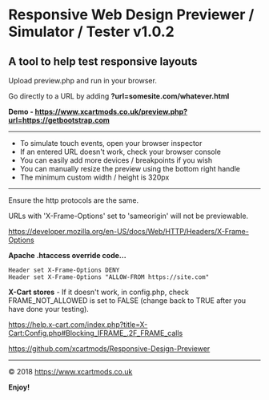 # Responsive Web Design Previewer / Simulator / Tester v1.0.2

## A tool to help test responsive layouts

Upload preview.php and run in your browser.

Go directly to a URL by adding **?url=somesite.com/whatever.html**

**Demo - https://www.xcartmods.co.uk/preview.php?url=https://getbootstrap.com**

---

- To simulate touch events, open your browser inspector
- If an entered URL doesn't work, check your browser console
- You can easily add more devices / breakpoints if you wish
- You can manually resize the preview using the bottom right handle
- The minimum custom width / height is 320px

---

Ensure the http protocols are the same.

URLs with 'X-Frame-Options' set to 'sameorigin' will not be previewable.

https://developer.mozilla.org/en-US/docs/Web/HTTP/Headers/X-Frame-Options
  
**Apache .htaccess override code...**

```
Header set X-Frame-Options DENY
Header set X-Frame-Options "ALLOW-FROM https://site.com"
```

**X-Cart stores** - If it doesn't work, in config.php, check FRAME_NOT_ALLOWED is set to FALSE (change back to TRUE after you have done your testing).

https://help.x-cart.com/index.php?title=X-Cart:Config.php#Blocking_IFRAME_.2F_FRAME_calls

https://github.com/xcartmods/Responsive-Design-Previewer

---

&copy; 2018 https://www.xcartmods.co.uk

**Enjoy!**
